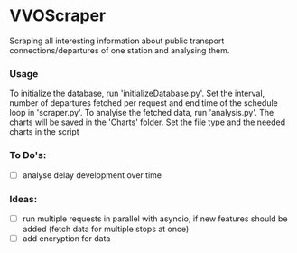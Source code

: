 # VVOScraper

Scraping all interesting information about public transport connections/departures of one station and analysing them.

### Usage

To initialize the database, run 'initializeDatabase.py'. Set the interval, number of departures fetched per request and end time of the schedule loop in 'scraper.py'. To analyise the fetched data, run 'analysis.py'. The charts will be saved in the 'Charts' folder. Set the file type and the needed charts in the script

### To Do's:

- [ ] analyse delay development over time

### Ideas:

- [ ] run multiple requests in parallel with asyncio, if new features should be added (fetch data for multiple stops at once)
- [ ] add encryption for data
